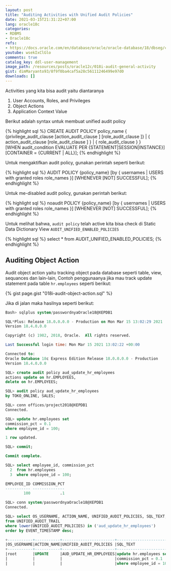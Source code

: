 ```yaml
---
layout: post
title: "Auditing Activities with Unified Audit Policies"
date: 2021-03-15T21:31:22+07:00
lang: oracle18c
categories:
- RDBMS
- Oracle18c
refs: 
- https://docs.oracle.com/en/database/oracle/oracle-database/18/dbseg/configuring-audit-policies.html#GUID-A215CCAF-4AFF-448A-909C-736EBDED5A8A
youtube: wsekIxClGlo
comments: true
catalog_key: ddl-user-management
image_path: /resources/posts/oracle12c/018i-audit-general-activity
gist: dimMaryanto93/8f9f0ba4caf5a28c56111246499e97d0
downloads: []
---
```



Activities yang kita bisa audit yaitu diantaranya

1. User Accounts, Roles, and Privileges
2. Object Actions
3. Application Context Value

Berikut adalah syntax untuk membuat unified audit policy

{% highlight sql %}
CREATE AUDIT POLICY policy_name
    { {privilege_audit_clause [action_audit_clause ] [role_audit_clause ]}
        | { action_audit_clause  [role_audit_clause ] } 
        | { role_audit_clause }
     }        
    [WHEN audit_condition EVALUATE PER {STATEMENT|SESSION|INSTANCE}] 
    [CONTAINER = {CURRENT | ALL}];
{% endhighlight %}

Untuk mengaktifkan audit policy, gunakan perintah seperti berikut:

{% highlight sql %}
AUDIT POLICY {policy_name} 
    [by { usernames | USERS with granted roles role_names }] 
    [WHENEVER [NOT] SUCCESSFUL];
{% endhighlight %}

Untuk me-disabled audit policy, gunakan perintah berikut:

{% highlight sql %}
noaudit POLICY {policy_name} 
    [by { usernames | USERS with granted roles role_names }] 
    [WHENEVER [NOT] SUCCESSFUL];
{% endhighlight %}

Untuk melihat bahwa, `audit policy` telah active kita bisa check di Static Data Dictionary View `AUDIT_UNIFIED_ENABLED_POLICIES`

{% highlight sql %}
select *
from AUDIT_UNIFIED_ENABLED_POLICIES;
{% endhighlight %}

## Auditing Object Action

Audit object action yaitu tracking object pada database seperti table, view, sequances dan lain-lain, Contoh penggunaanya jika mau track update statement pada table `hr.employees` seperti berikut:

{% gist page.gist "018i-audit-object-action.sql" %}

Jika di jalan maka hasilnya seperti berikut:

```sql
Bash> sqlplus system/passwordnyaOracle18@XEPDB1

SQL*Plus: Release 18.0.0.0.0 - Production on Mon Mar 15 13:02:29 2021
Version 18.4.0.0.0

Copyright (c) 1982, 2018, Oracle.  All rights reserved.

Last Successful login time: Mon Mar 15 2021 13:02:22 +00:00

Connected to:
Oracle Database 18c Express Edition Release 18.0.0.0.0 - Production
Version 18.4.0.0.0

SQL> create audit policy aud_update_hr_employees
actions update on hr.EMPLOYEES,
delete on hr.EMPLOYEES;

SQL> audit policy aud_update_hr_employees
by TOKO_ONLINE, SALES;

SQL> conn offices/project2018@XEPDB1
Connected.

SQL> update hr.employees set
commission_pct = 0.1
where employee_id = 100;

1 row updated.

SQL> commit;

Commit complete.

SQL> select employee_id, commission_pct
  2  from hr.employees
  3  where employee_id = 100;

EMPLOYEE_ID COMMISSION_PCT
----------- --------------
        100             .1

SQL> conn system/passwordnyaOracle18@XEPDB1
Connected.

SQL> select OS_USERNAME, ACTION_NAME, UNIFIED_AUDIT_POLICIES, SQL_TEXT, OBJECT_NAME, OBJECT_SCHEMA
from UNIFIED_AUDIT_TRAIL
where lower(UNIFIED_AUDIT_POLICIES) in ('aud_update_hr_employees')
order by EVENT_TIMESTAMP desc;

+-----------+-----------+-----------------------+--------------------------+-----------+----------+
|OS_USERNAME|ACTION_NAME|UNIFIED_AUDIT_POLICIES |SQL_TEXT                  |OBJECT_NAME|OBJ_SCHEMA|
+-----------+-----------+-----------------------+--------------------------+-----------+----------+
|root       |UPDATE     |AUD_UPDATE_HR_EMPLOYEES|update hr.employees set   |EMPLOYEES  |HR        |
|           |           |                       |commission_pct = 0.1      |           |          |
|           |           |                       |where employee_id = 100   |           |          |
```